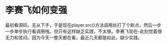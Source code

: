 # 李赛飞如何变强

最初看源码，无从下手，于是现在player.src()方法调用处打了个断点，然后一步一步单步执行看调用栈。但只有这样缺乏实践，不太够。李赛飞现在-此刻觉着很无力和苦闷。因为今天一整天都在看，最近几天都是如此，缺少实践。